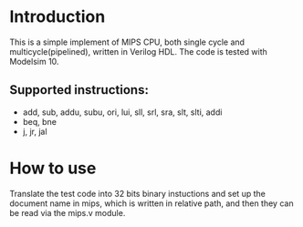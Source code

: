 # Introduction
This is a simple implement of MIPS CPU, both single cycle and multicycle(pipelined), written in Verilog HDL.
The code is tested with Modelsim 10.
## Supported instructions:
- add, sub, addu, subu, ori, lui, sll, srl, sra, slt, slti, addi
- beq, bne
- j, jr, jal
# How to use
Translate the test code into 32 bits binary instuctions and set up the document name in mips, which is written in relative path, and then they can be read via the mips.v module.
